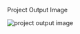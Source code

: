 Project Output Image

![project output image](https://user-images.githubusercontent.com/101239044/161426875-e6fdae9e-16a1-4209-955f-49f4b2100906.jpeg)

